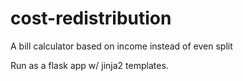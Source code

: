 # cost-redistribution
A bill calculator based on income instead of even split


Run as a flask app w/ jinja2 templates.
